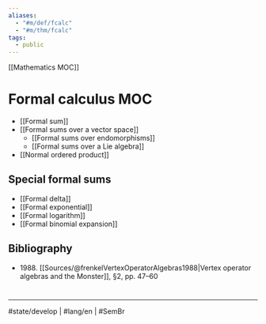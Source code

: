 ```yaml
---
aliases:
  - "#m/def/fcalc"
  - "#m/thm/fcalc"
tags:
  - public
---
```

[[Mathematics MOC]]
# Formal calculus MOC

- [[Formal sum]]
- [[Formal sums over a vector space]]
  - [[Formal sums over endomorphisms]]
  - [[Formal sums over a Lie algebra]]
- [[Normal ordered product]]

## Special formal sums

- [[Formal delta]]
- [[Formal exponential]]
- [[Formal logarithm]]
- [[Formal binomial expansion]]

## Bibliography

- 1988\. [[Sources/@frenkelVertexOperatorAlgebras1988|Vertex operator algebras and the Monster]], §2, pp. 47–60

#
---
#state/develop | #lang/en | #SemBr
